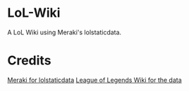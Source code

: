 # LoL-Wiki
A LoL Wiki using Meraki's lolstaticdata.

# Credits
[Meraki for lolstaticdata](https://github.com/meraki-analytics/lolstaticdata)
[League of Legends Wiki for the data](https://leagueoflegends.fandom.com/wiki/League_of_Legends_Wiki)

